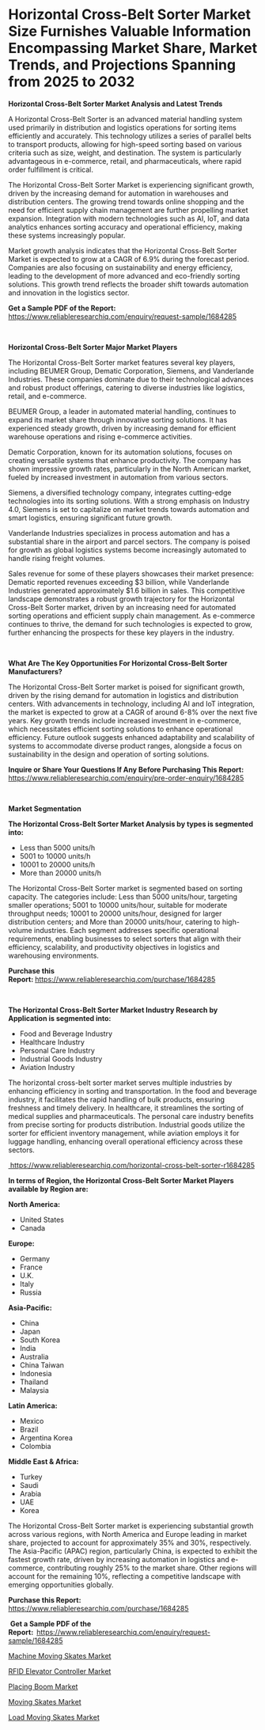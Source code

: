 <p><h1>Horizontal Cross-Belt Sorter Market Size Furnishes Valuable Information Encompassing Market Share, Market Trends, and Projections Spanning from 2025 to 2032</h1></p><p><strong>Horizontal Cross-Belt Sorter Market Analysis and Latest Trends</strong></p>
<p><p>A Horizontal Cross-Belt Sorter is an advanced material handling system used primarily in distribution and logistics operations for sorting items efficiently and accurately. This technology utilizes a series of parallel belts to transport products, allowing for high-speed sorting based on various criteria such as size, weight, and destination. The system is particularly advantageous in e-commerce, retail, and pharmaceuticals, where rapid order fulfillment is critical.</p><p>The Horizontal Cross-Belt Sorter Market is experiencing significant growth, driven by the increasing demand for automation in warehouses and distribution centers. The growing trend towards online shopping and the need for efficient supply chain management are further propelling market expansion. Integration with modern technologies such as AI, IoT, and data analytics enhances sorting accuracy and operational efficiency, making these systems increasingly popular.</p><p>Market growth analysis indicates that the Horizontal Cross-Belt Sorter Market is expected to grow at a CAGR of 6.9% during the forecast period. Companies are also focusing on sustainability and energy efficiency, leading to the development of more advanced and eco-friendly sorting solutions. This growth trend reflects the broader shift towards automation and innovation in the logistics sector.</p></p>
<p><strong>Get a Sample PDF of the Report:&nbsp;</strong> <a href="https://www.reliableresearchiq.com/enquiry/request-sample/1684285?utm_campaign=1082&utm_medium=2&utm_source=Github&utm_content=ia&utm_term=26032025&utm_id=horizontal-cross-belt-sorter">https://www.reliableresearchiq.com/enquiry/request-sample/1684285</a></p>
<p>&nbsp;</p>
<p><strong>Horizontal Cross-Belt Sorter Major Market Players</strong></p>
<p><p>The Horizontal Cross-Belt Sorter market features several key players, including BEUMER Group, Dematic Corporation, Siemens, and Vanderlande Industries. These companies dominate due to their technological advances and robust product offerings, catering to diverse industries like logistics, retail, and e-commerce.</p><p>BEUMER Group, a leader in automated material handling, continues to expand its market share through innovative sorting solutions. It has experienced steady growth, driven by increasing demand for efficient warehouse operations and rising e-commerce activities.</p><p>Dematic Corporation, known for its automation solutions, focuses on creating versatile systems that enhance productivity. The company has shown impressive growth rates, particularly in the North American market, fueled by increased investment in automation from various sectors.</p><p>Siemens, a diversified technology company, integrates cutting-edge technologies into its sorting solutions. With a strong emphasis on Industry 4.0, Siemens is set to capitalize on market trends towards automation and smart logistics, ensuring significant future growth.</p><p>Vanderlande Industries specializes in process automation and has a substantial share in the airport and parcel sectors. The company is poised for growth as global logistics systems become increasingly automated to handle rising freight volumes.</p><p>Sales revenue for some of these players showcases their market presence: Dematic reported revenues exceeding $3 billion, while Vanderlande Industries generated approximately $1.6 billion in sales. This competitive landscape demonstrates a robust growth trajectory for the Horizontal Cross-Belt Sorter market, driven by an increasing need for automated sorting operations and efficient supply chain management. As e-commerce continues to thrive, the demand for such technologies is expected to grow, further enhancing the prospects for these key players in the industry.</p></p>
<p>&nbsp;</p>
<p><strong>What Are The Key Opportunities For Horizontal Cross-Belt Sorter Manufacturers?</strong></p>
<p><p>The Horizontal Cross-Belt Sorter market is poised for significant growth, driven by the rising demand for automation in logistics and distribution centers. With advancements in technology, including AI and IoT integration, the market is expected to grow at a CAGR of around 6-8% over the next five years. Key growth trends include increased investment in e-commerce, which necessitates efficient sorting solutions to enhance operational efficiency. Future outlook suggests enhanced adaptability and scalability of systems to accommodate diverse product ranges, alongside a focus on sustainability in the design and operation of sorting solutions.</p></p>
<p><strong>Inquire or Share Your Questions If Any Before Purchasing This Report:</strong> <a href="https://www.reliableresearchiq.com/enquiry/pre-order-enquiry/1684285?utm_campaign=1082&utm_medium=2&utm_source=Github&utm_content=ia&utm_term=26032025&utm_id=horizontal-cross-belt-sorter">https://www.reliableresearchiq.com/enquiry/pre-order-enquiry/1684285</a></p>
<p>&nbsp;</p>
<p><strong>Market Segmentation</strong></p>
<p><strong>The Horizontal Cross-Belt Sorter Market Analysis by types is segmented into:</strong></p>
<p><ul><li>Less than 5000 units/h</li><li>5001 to 10000 units/h</li><li>10001 to 20000 units/h</li><li>More than 20000 units/h</li></ul></p>
<p><p>The Horizontal Cross-Belt Sorter market is segmented based on sorting capacity. The categories include: Less than 5000 units/hour, targeting smaller operations; 5001 to 10000 units/hour, suitable for moderate throughput needs; 10001 to 20000 units/hour, designed for larger distribution centers; and More than 20000 units/hour, catering to high-volume industries. Each segment addresses specific operational requirements, enabling businesses to select sorters that align with their efficiency, scalability, and productivity objectives in logistics and warehousing environments.</p></p>
<p><strong>Purchase this Report:&nbsp;</strong><a href="https://www.reliableresearchiq.com/purchase/1684285?utm_campaign=1082&utm_medium=2&utm_source=Github&utm_content=ia&utm_term=26032025&utm_id=horizontal-cross-belt-sorter">https://www.reliableresearchiq.com/purchase/1684285</a></p>
<p>&nbsp;</p>
<p><strong>The Horizontal Cross-Belt Sorter Market Industry Research by Application is segmented into:</strong></p>
<p><ul><li>Food and Beverage Industry</li><li>Healthcare Industry</li><li>Personal Care Industry</li><li>Industrial Goods Industry</li><li>Aviation Industry</li></ul></p>
<p><p>The horizontal cross-belt sorter market serves multiple industries by enhancing efficiency in sorting and transportation. In the food and beverage industry, it facilitates the rapid handling of bulk products, ensuring freshness and timely delivery. In healthcare, it streamlines the sorting of medical supplies and pharmaceuticals. The personal care industry benefits from precise sorting for products distribution. Industrial goods utilize the sorter for efficient inventory management, while aviation employs it for luggage handling, enhancing overall operational efficiency across these sectors.</p></p>
<p><a href="https://www.reliableresearchiq.com/horizontal-cross-belt-sorter-r1684285?utm_campaign=1082&utm_medium=2&utm_source=Github&utm_content=ia&utm_term=26032025&utm_id=horizontal-cross-belt-sorter">&nbsp;https://www.reliableresearchiq.com/horizontal-cross-belt-sorter-r1684285</a></p>
<p><strong>In terms of Region, the Horizontal Cross-Belt Sorter Market Players available by Region are:</strong></p>
<p>
    <p> <strong> North America: </strong>
        <ul>
            <li>United States</li>
            <li>Canada</li>
        </ul>
        </p> 
    <p> <strong> Europe: </strong>
        <ul>
            <li>Germany</li>
            <li>France</li>
            <li>U.K.</li>
            <li>Italy</li>
            <li>Russia</li>
        </ul>
        </p> 
    <p> <strong> Asia-Pacific: </strong>
        <ul>
            <li>China</li>
            <li>Japan</li>
            <li>South Korea</li>
            <li>India</li>
            <li>Australia</li>
            <li>China Taiwan</li>
            <li>Indonesia</li>
            <li>Thailand</li>
            <li>Malaysia</li>
        </ul>
        </p> 
    <p> <strong> Latin America: </strong>
        <ul>
            <li>Mexico</li>
            <li>Brazil</li>
            <li>Argentina Korea</li>
            <li>Colombia</li>
        </ul>
        </p> 
    <p> <strong> Middle East & Africa: </strong>
        <ul>
            <li>Turkey</li>
            <li>Saudi</li>
            <li>Arabia</li>
            <li>UAE</li>
            <li>Korea</li>
        </ul>
    </p>
    </p>
<p><p>The Horizontal Cross-Belt Sorter market is experiencing substantial growth across various regions, with North America and Europe leading in market share, projected to account for approximately 35% and 30%, respectively. The Asia-Pacific (APAC) region, particularly China, is expected to exhibit the fastest growth rate, driven by increasing automation in logistics and e-commerce, contributing roughly 25% to the market share. Other regions will account for the remaining 10%, reflecting a competitive landscape with emerging opportunities globally.</p></p>
<p><strong>Purchase this Report: </strong><a href="https://www.reliableresearchiq.com/purchase/1684285?utm_campaign=1082&utm_medium=2&utm_source=Github&utm_content=ia&utm_term=26032025&utm_id=horizontal-cross-belt-sorter">https://www.reliableresearchiq.com/purchase/1684285</a></p>
<p>&nbsp;<strong>Get a Sample PDF of the Report:&nbsp;&nbsp;</strong><a href="https://www.reliableresearchiq.com/enquiry/request-sample/1684285?utm_campaign=1082&utm_medium=2&utm_source=Github&utm_content=ia&utm_term=26032025&utm_id=horizontal-cross-belt-sorter">https://www.reliableresearchiq.com/enquiry/request-sample/1684285</a></p>
<p><strong></strong></p>
<p><p><a href="https://github.com/mgapeak/Market-Research-Report-List-1/blob/main/machine-moving-skates-market.md?utm_campaign=1082&utm_medium=2&utm_source=Github&utm_content=ia&utm_term=26032025&utm_id=horizontal-cross-belt-sorter">Machine Moving Skates Market</a></p><p><a href="https://github.com/gambokaiohjr/Market-Research-Report-List-1/blob/main/rfid-elevator-controller-market.md?utm_campaign=1082&utm_medium=2&utm_source=Github&utm_content=ia&utm_term=26032025&utm_id=horizontal-cross-belt-sorter">RFID Elevator Controller Market</a></p><p><a href="https://github.com/aijazdeitzbq/Market-Research-Report-List-1/blob/main/placing-boom-market.md?utm_campaign=1082&utm_medium=2&utm_source=Github&utm_content=ia&utm_term=26032025&utm_id=horizontal-cross-belt-sorter">Placing Boom Market</a></p><p><a href="https://github.com/monacaquddus/Market-Research-Report-List-1/blob/main/moving-skates-market.md?utm_campaign=1082&utm_medium=2&utm_source=Github&utm_content=ia&utm_term=26032025&utm_id=horizontal-cross-belt-sorter">Moving Skates Market</a></p><p><a href="https://github.com/owaysusing/Market-Research-Report-List-1/blob/main/load-moving-skates-market.md?utm_campaign=1082&utm_medium=2&utm_source=Github&utm_content=ia&utm_term=26032025&utm_id=horizontal-cross-belt-sorter">Load Moving Skates Market</a></p></p>